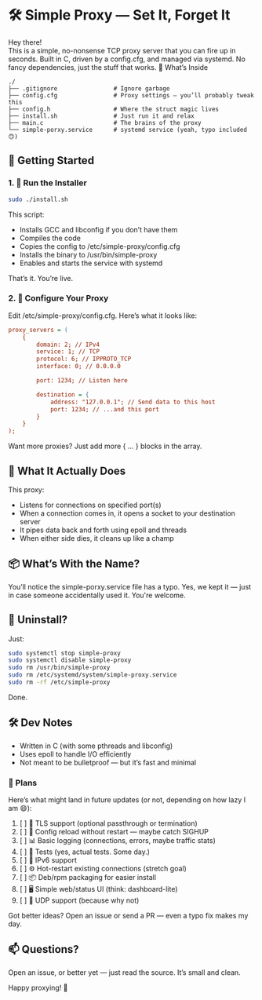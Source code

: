 # 🛠️ Simple Proxy — Set It, Forget It

Hey there!\
This is a simple, no-nonsense TCP proxy server that you can fire up in seconds. Built in C, driven by a config.cfg, and managed via systemd. No fancy dependencies, just the stuff that works.
📁 What’s Inside


```
./
├── .gitignore                # Ignore garbage
├── config.cfg                # Proxy settings — you’ll probably tweak this
├── config.h                  # Where the struct magic lives
├── install.sh                # Just run it and relax
├── main.c                    # The brains of the proxy
└── simple-porxy.service      # systemd service (yeah, typo included 🙃)
```

## 🚀 Getting Started
### 1. 🧼 Run the Installer

```bash
sudo ./install.sh
```

This script:
* Installs GCC and libconfig if you don’t have them
* Compiles the code
* Copies the config to /etc/simple-proxy/config.cfg
* Installs the binary to /usr/bin/simple-proxy
* Enables and starts the service with systemd

That’s it. You’re live.

### 2. 🔧 Configure Your Proxy

Edit /etc/simple-proxy/config.cfg. Here’s what it looks like:

```cfg
proxy_servers = (
    {
        domain: 2; // IPv4
        service: 1; // TCP
        protocol: 6; // IPPROTO_TCP
        interface: 0; // 0.0.0.0

        port: 1234; // Listen here

        destination = {
            address: "127.0.0.1"; // Send data to this host
            port: 1234; // ...and this port
        }
    }
);
```

Want more proxies? Just add more { ... } blocks in the array.

## 🔄 What It Actually Does

This proxy:

* Listens for connections on specified port(s)
* When a connection comes in, it opens a socket to your destination server
* It pipes data back and forth using epoll and threads
* When either side dies, it cleans up like a champ

## 📦 What’s With the Name?

You’ll notice the simple-porxy.service file has a typo.
Yes, we kept it — just in case someone accidentally used it. You're welcome.

## 🧹 Uninstall?

Just:

```bash
sudo systemctl stop simple-proxy
sudo systemctl disable simple-proxy
sudo rm /usr/bin/simple-proxy
sudo rm /etc/systemd/system/simple-proxy.service
sudo rm -rf /etc/simple-proxy
```

Done.

## 🛠️ Dev Notes

* Written in C (with some pthreads and libconfig)
* Uses epoll to handle I/O efficiently
* Not meant to be bulletproof — but it’s fast and minimal

### 📅 Plans

Here’s what might land in future updates (or not, depending on how lazy I am 😄):

1. [ ] 🔐 TLS support (optional passthrough or termination)
2. [ ] 🧠 Config reload without restart — maybe catch SIGHUP
3. [ ] 📊 Basic logging (connections, errors, maybe traffic stats)
4. [ ] 🧪 Tests (yes, actual tests. Some day.)
5. [ ] 🐞 IPv6 support
6. [ ] ⚙️ Hot-restart existing connections (stretch goal)
7. [ ] 📦 Deb/rpm packaging for easier install
8. [ ] 🖥️ Simple web/status UI (think: dashboard-lite)
9. [ ] 🔁 UDP support (because why not)

Got better ideas? Open an issue or send a PR — even a typo fix makes my day.

## 📫 Questions?

Open an issue, or better yet — just read the source. It’s small and clean.

Happy proxying! 🧃